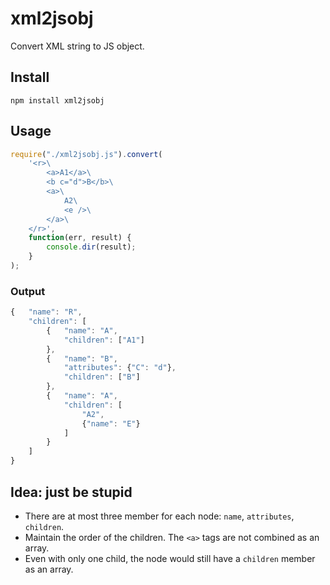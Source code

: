 # xml2jsobj
Convert XML string to JS object.

## Install
`npm install xml2jsobj`

## Usage
```javascript
require("./xml2jsobj.js").convert(
    '<r>\
        <a>A1</a>\
        <b c="d">B</b>\
        <a>\
            A2\
            <e />\
        </a>\
    </r>',
    function(err, result) {
        console.dir(result);
    }
);
```

### Output
```javascript
{   "name": "R",
    "children": [
        {   "name": "A",
            "children": ["A1"]
        },
        {   "name": "B",
            "attributes": {"C": "d"},
            "children": ["B"]
        },
        {   "name": "A",
            "children": [
                "A2",
                {"name": "E"}
            ]
        }
    ]
}
```

## Idea: just be stupid
* There are at most three member for each node: `name`, `attributes`, `children`.
* Maintain the order of the children. The `<a>` tags are not combined as an array.
* Even with only one child, the node would still have a `children` member as an array.
